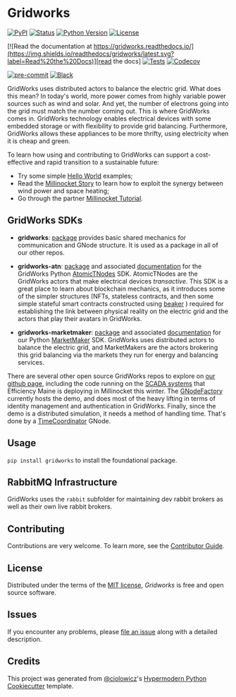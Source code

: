 # Gridworks

[![PyPI](https://img.shields.io/pypi/v/gridworks.svg)][pypi_]
[![Status](https://img.shields.io/pypi/status/gridworks.svg)][status]
[![Python Version](https://img.shields.io/pypi/pyversions/gridworks)][python version]
[![License](https://img.shields.io/pypi/l/gridworks)][license]

[![Read the documentation at https://gridworks.readthedocs.io/](https://img.shields.io/readthedocs/gridworks/latest.svg?label=Read%20the%20Docs)][read the docs]
[![Tests](https://github.com/thegridelectric/gridworks/workflows/Tests/badge.svg)][tests]
[![Codecov](https://codecov.io/gh/thegridelectric/gridworks/branch/main/graph/badge.svg)][codecov]

[![pre-commit](https://img.shields.io/badge/pre--commit-enabled-brightgreen?logo=pre-commit&logoColor=white)][pre-commit]
[![Black](https://img.shields.io/badge/code%20style-black-000000.svg)][black]

[pypi_]: https://pypi.org/project/gridworks/
[status]: https://pypi.org/project/gridworks/
[python version]: https://pypi.org/project/gridworks
[read the docs]: https://gridworks.readthedocs.io/
[tests]: https://github.com/thegridelectric/gridworks/actions?workflow=Tests
[codecov]: https://app.codecov.io/gh/thegridelectric/gridworks
[pre-commit]: https://github.com/pre-commit/pre-commit
[black]: https://github.com/psf/black

GridWorks uses distributed actors to balance the electric grid. What does this mean? In today's world, more
power comes from highly variable power sources such as wind and solar. And yet, the number
of electrons going into the grid must match the number coming out. This is where GridWorks comes in.
GridWorks technology enables electrical devices with some embedded storage or with flexibility to provide grid
balancing. Furthermore, GridWorks allows these appliances to be more thrifty, using electricity when
it is cheap and green.

To learn how using and contributing to GridWorks can support a cost-effective and rapid transition to a sustainable future:

- Try some simple [Hello World](https://gridworks.readthedocs.io/en/latest/hello-gridworks.html) examples;
- Read the [Millinocket Story](https://gridworks.readthedocs.io/en/latest/millinocket-demo.html) to learn how to exploit the synergy between wind power and space heating;
- Go through the partner [Millinocket Tutorial](https://gridworks.readthedocs.io/en/latest/millinocket-tutorial.html).

## GridWorks SDKs

- **gridworks**: [package](https://pypi.org/project/gridworks/) provides basic shared mechanics for communication and GNode structure. It is used as a package in all of our other repos.

- **gridworks-atn**: [package](https://pypi.org/project/gridworks-atn/) and associated [documentation](https://gridworks-atn.readthedocs.io/en/latest/) for the GridWorks Python [AtomicTNodes](https://gridworks.readthedocs.io/en/latest/atomic-t-node.html) SDK. AtomicTNodes are the GridWorks actors that make electrical devices _transactive_. This SDK is a great place to learn about blockchain mechanics, as it introduces some of the simpler structures (NFTs, stateless contracts, and then some simple stateful smart contracts constructed using [beaker](https://github.com/algorand-devrel/beaker) ) required for establishing the link between physical reality on the electric grid and the actors that play their avatars in GridWorks.

- **gridworks-marketmaker**: [package](https://pypi.org/project/gridworks-marketmaker/) and associated [documentation](https://gridworks-marketmaker.readthedocs.io/en/latest/) for our Python [MarketMaker](https://gridworks.readthedocs.io/en/latest/market-maker.html) SDK. GridWorks uses distributed actors to balance the electric grid, and MarketMakers are the actors brokering this grid balancing via the markets they run for energy and balancing services.

There are several other open source GridWorks repos to explore on [our github page](https://github.com/thegridelectric),
including the code running on the [SCADA systems](https://github.com/thegridelectric/gw-scada-spaceheat-python)
that Efficiency Maine is deploying in Millinocket this winter.
The [GNodeFactory](https://github.com/thegridelectric/g-node-factory) currently hosts the demo,
and does most of the heavy lifting in terms of identity management and authentication in GridWorks. Finally, since the demo
is a distributed simulation, it needs a method of handling time. That's done by a [TimeCoordinator](https://github.com/thegridelectric/gridworks-timecoordinator) GNode.

## Usage

`pip install gridworks` to install the foundational package.

## RabbitMQ Infrastructure

GridWorks uses the  `rabbit` subfolder for maintaining dev rabbit brokers as well as their own live rabbit brokers. 


## Contributing

Contributions are very welcome.
To learn more, see the [Contributor Guide].

## License

Distributed under the terms of the [MIT license][license],
_Gridworks_ is free and open source software.

## Issues

If you encounter any problems,
please [file an issue] along with a detailed description.

## Credits

This project was generated from [@cjolowicz]'s [Hypermodern Python Cookiecutter] template.

[@cjolowicz]: https://github.com/cjolowicz
[pypi]: https://pypi.org/
[hypermodern python cookiecutter]: https://github.com/cjolowicz/cookiecutter-hypermodern-python
[file an issue]: https://github.com/thegridelectric/gridworks/issues
[pip]: https://pip.pypa.io/

<!-- github-only -->

[license]: https://github.com/thegridelectric/gridworks/blob/main/LICENSE
[contributor guide]: https://github.com/thegridelectric/gridworks/blob/main/CONTRIBUTING.md
[command-line reference]: https://gridworks.readthedocs.io/en/latest/usage.html
